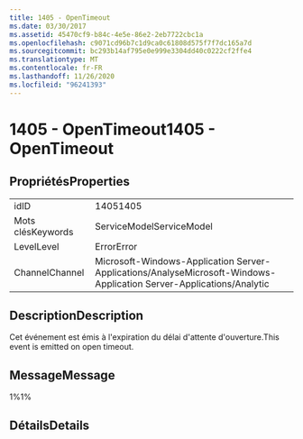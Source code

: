 ```yaml
---
title: 1405 - OpenTimeout
ms.date: 03/30/2017
ms.assetid: 45470cf9-b84c-4e5e-86e2-2eb7722cbc1a
ms.openlocfilehash: c9071cd96b7c1d9ca0c61808d575f7f7dc165a7d
ms.sourcegitcommit: bc293b14af795e0e999e3304dd40c0222cf2ffe4
ms.translationtype: MT
ms.contentlocale: fr-FR
ms.lasthandoff: 11/26/2020
ms.locfileid: "96241393"
---
```

# <a name="1405---opentimeout"></a><span data-ttu-id="d2a8a-102">1405 - OpenTimeout</span><span class="sxs-lookup"><span data-stu-id="d2a8a-102">1405 - OpenTimeout</span></span>

## <a name="properties"></a><span data-ttu-id="d2a8a-103">Propriétés</span><span class="sxs-lookup"><span data-stu-id="d2a8a-103">Properties</span></span>  
  
|||  
|-|-|  
|<span data-ttu-id="d2a8a-104">id</span><span class="sxs-lookup"><span data-stu-id="d2a8a-104">ID</span></span>|<span data-ttu-id="d2a8a-105">1405</span><span class="sxs-lookup"><span data-stu-id="d2a8a-105">1405</span></span>|  
|<span data-ttu-id="d2a8a-106">Mots clés</span><span class="sxs-lookup"><span data-stu-id="d2a8a-106">Keywords</span></span>|<span data-ttu-id="d2a8a-107">ServiceModel</span><span class="sxs-lookup"><span data-stu-id="d2a8a-107">ServiceModel</span></span>|  
|<span data-ttu-id="d2a8a-108">Level</span><span class="sxs-lookup"><span data-stu-id="d2a8a-108">Level</span></span>|<span data-ttu-id="d2a8a-109">Error</span><span class="sxs-lookup"><span data-stu-id="d2a8a-109">Error</span></span>|  
|<span data-ttu-id="d2a8a-110">Channel</span><span class="sxs-lookup"><span data-stu-id="d2a8a-110">Channel</span></span>|<span data-ttu-id="d2a8a-111">Microsoft-Windows-Application Server-Applications/Analyse</span><span class="sxs-lookup"><span data-stu-id="d2a8a-111">Microsoft-Windows-Application Server-Applications/Analytic</span></span>|  
  
## <a name="description"></a><span data-ttu-id="d2a8a-112">Description</span><span class="sxs-lookup"><span data-stu-id="d2a8a-112">Description</span></span>  

 <span data-ttu-id="d2a8a-113">Cet événement est émis à l'expiration du délai d'attente d'ouverture.</span><span class="sxs-lookup"><span data-stu-id="d2a8a-113">This event is emitted on open timeout.</span></span>  
  
## <a name="message"></a><span data-ttu-id="d2a8a-114">Message</span><span class="sxs-lookup"><span data-stu-id="d2a8a-114">Message</span></span>  

 <span data-ttu-id="d2a8a-115">1%</span><span class="sxs-lookup"><span data-stu-id="d2a8a-115">1%</span></span>  
  
## <a name="details"></a><span data-ttu-id="d2a8a-116">Détails</span><span class="sxs-lookup"><span data-stu-id="d2a8a-116">Details</span></span>
